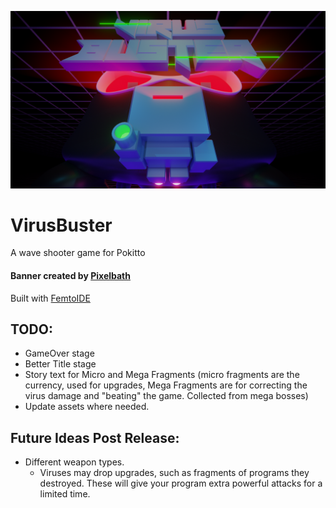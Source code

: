 
![](virus-buster-poster-5.png)
# VirusBuster
A wave shooter game for Pokitto

#### Banner created by [Pixelbath](https://github.com/pixelbath)
Built with [FemtoIDE](https://github.com/felipemanga/femtoide/)



## TODO:
- GameOver stage
- Better Title stage
- Story text for Micro and Mega Fragments (micro fragments are the currency, used for upgrades, Mega Fragments are for correcting the virus damage and "beating" the game. Collected from mega bosses)
- Update assets where needed. 

## Future Ideas Post Release:
- Different weapon types.
  - Viruses may drop upgrades, such as fragments of programs they destroyed. These will give your program extra powerful attacks for a limited time.
